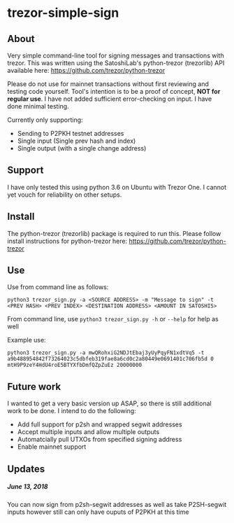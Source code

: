 # trezor-simple-sign

## About
Very simple command-line tool for signing messages and transactions with trezor. 
This was written using the SatoshiLab's python-trezor (trezorlib) API available here: https://github.com/trezor/python-trezor

Please do not use for mainnet transactions without first reviewing and testing code yourself. Tool's intention is to be
a proof of concept, **NOT for regular use**. I have not added sufficient error-checking on input. I have done minimal testing.

Currently only supporting:

- Sending to P2PKH testnet addresses
- Single input (Single prev hash and index)
- Single output (with a single change address)

## Support
I have only tested this using python 3.6 on Ubuntu with Trezor One. I cannot yet vouch for reliability on other setups.

## Install
The python-trezor (trezorlib) package is required to run this. Please follow install instructions for python-trezor here: https://github.com/trezor/python-trezor

## Use
Use from command line as follows:
```
python3 trezor_sign.py -a <SOURCE ADDRESS> -m "Message to sign" -t <PREV HASH> <PREV INDEX> <DESTINATION ADDRESS> <AMOUNT IN SATOSHIS>
```
From command line, use `python3 trezor_sign.py -h` or `--help` for help as well

Example use:
```
python3 trezor_sign.py -a mwQRohxiG2NDJtEbaj3yUyPqyFN1xdtVq5 -t a9b488954842f73264023c5dbfeb319fae8a6cd0c2a80449e0691401c706fb5d 0 mtH9P9zeY4HdU4roE5BTYXfbDmfQZpZuEz 20000000
```

## Future work
I wanted to get a very basic version up ASAP, so there is still additional work to be done. I intend to do the following:

- Add full support for p2sh and wrapped segwit addresses
- Accept multiple inputs and allow multiple outputs
- Automatcially pull UTXOs from specified signing address
- Enable mainnet support

## Updates
##### June 13, 2018
You can now sign from p2sh-segwit addresses as well as take P2SH-segwit inputs however still can only have ouputs of P2PKH at this time
